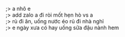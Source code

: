 ;> a nhô e<br>
;> add zalo a đi ròi mốt hẹn hò vs a<br>
;> rủ đi ăn, uống nước éo rủ đi nhà nghỉ<br>
;> e ngày xưa có hay uống sữa đậu nành hem
